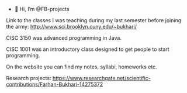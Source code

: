 - 👋 Hi, I’m @FB-projects
<!---
- 👀 I’m interested in ...
- 🌱 I’m currently learning ...
- 💞️ I’m looking to collaborate on ...
- 📫 How to reach me ...
--->
Link to the classes I was teaching during my last semester before joining the army: http://www.sci.brooklyn.cuny.edu/~bukhari/

CISC 3150 was advanced programming in Java.

CISC 1001 was an introductory class designed to get people to start programming.

On the website you can find my notes, syllabi, homeworks etc.

Research projects: https://www.researchgate.net/scientific-contributions/Farhan-Bukhari-14275372

<!---
FB-projects/FB-projects is a ✨ special ✨ repository because its `README.md` (this file) appears on your GitHub profile.
You can click the Preview link to take a look at your changes.
--->
